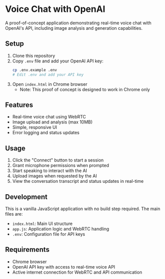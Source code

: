 # Voice Chat with OpenAI

A proof-of-concept application demonstrating real-time voice chat with OpenAI's API, including image analysis and generation capabilities.

## Setup

1. Clone this repository
2. Copy `.env` file and add your OpenAI API key:
   ```bash
   cp .env.example .env
   # Edit .env and add your API key
   ```
3. Open `index.html` in Chrome browser
   - Note: This proof of concept is designed to work in Chrome only

## Features

- Real-time voice chat using WebRTC
- Image upload and analysis (max 10MB)
- Simple, responsive UI
- Error logging and status updates

## Usage

1. Click the "Connect" button to start a session
2. Grant microphone permissions when prompted
3. Start speaking to interact with the AI
4. Upload images when requested by the AI
5. View the conversation transcript and status updates in real-time

## Development

This is a vanilla JavaScript application with no build step required. The main files are:

- `index.html`: Main UI structure
- `app.js`: Application logic and WebRTC handling
- `.env`: Configuration file for API keys

## Requirements

- Chrome browser
- OpenAI API key with access to real-time voice API
- Active internet connection for WebRTC and API communication 